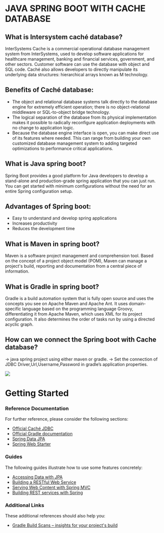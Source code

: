 # JAVA SPRING BOOT WITH CACHE DATABASE

## What is Intersystem caché database?
  InterSystems Cache is a commercial operational database management system from InterSystems, used to develop software applications for healthcare management, banking and financial services, government, and other sectors. Customer software can use the database with object and SQL code. Caché also allows developers to directly manipulate its underlying data structures: hierarchical arrays known as M technology.
  
## Benefits of Caché database:

  * The object and relational database systems talk directly to the database engine for extremely efficient operation; there is no object-relational middleware or SQL-to-object bridge technology.
  * The logical separation of the database from its physical implementation makes it possible to radically reconfigure application deployments with no change to application logic.
  * Because the database engine interface is open, you can make direct use of its features where needed. This can range from building your own customized database management system to adding targeted optimizations to performance critical applications.

## What is Java spring boot?
  Spring Boot provides a good platform for Java developers to develop a stand-alone and production-grade spring application that you can just run. You can get started with minimum configurations without the need for an entire Spring configuration setup.

## Advantages of Spring boot:
  * Easy to understand and develop spring applications
  * Increases productivity
  * Reduces the development time
  
## What is Maven in spring boot? 
  Maven is a software project management and comprehension tool. Based on the concept of a project object model (POM), Maven can manage a project's build, reporting and documentation from a central piece of information.

## What is Gradle in spring boot?
  Gradle is a build automation system that is fully open source and uses the concepts you see on Apache Maven and Apache Ant. It uses domain-specific language based on the programming language Groovy, differentiating it from Apache Maven, which uses XML for its project configuration. It also determines the order of tasks run by using a directed acyclic graph.

## How can we connect the Spring boot with Cache database?
  ->  java spring project using either maven or gradle.
  ->  Set the connection of JDBC Driver,Url,Username,Password in gradle’s application properties.
  
![](https://raw.githubusercontent.com/10DECODERS/Cache-Springboot-EMR-Document/master/1.jpeg)

# Getting Started

### Reference Documentation
For further reference, please consider the following sections:

* [Official Caché JDBC](https://cedocs.intersystems.com/latest/csp/docbook/DocBook.UI.Page.cls?KEY=BGJD_connecting)
* [Official Gradle documentation](https://docs.gradle.org)
* [Spring Data JPA](https://docs.spring.io/spring-boot/docs/{bootVersion}/reference/htmlsingle/#boot-features-jpa-and-spring-data)
* [Spring Web Starter](https://docs.spring.io/spring-boot/docs/{bootVersion}/reference/htmlsingle/#boot-features-developing-web-applications)

### Guides
The following guides illustrate how to use some features concretely:

* [Accessing Data with JPA](https://spring.io/guides/gs/accessing-data-jpa/)
* [Building a RESTful Web Service](https://spring.io/guides/gs/rest-service/)
* [Serving Web Content with Spring MVC](https://spring.io/guides/gs/serving-web-content/)
* [Building REST services with Spring](https://spring.io/guides/tutorials/bookmarks/)

### Additional Links
These additional references should also help you:

* [Gradle Build Scans – insights for your project's build](https://scans.gradle.com#gradle)

